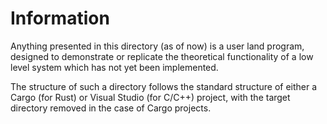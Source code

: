 # Information

Anything presented in this directory (as of now) is a user land program, designed to demonstrate or replicate the theoretical functionality of a low level system which has not yet been implemented.

The structure of such a directory follows the standard structure of either a Cargo (for Rust) or Visual Studio (for C/C++) project, with the target directory removed in the case of Cargo projects.
